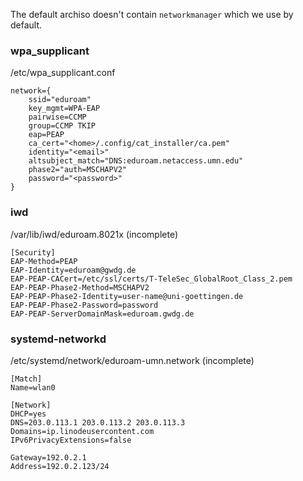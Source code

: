 The default archiso doesn't contain `networkmanager` which we use by default.

### wpa_supplicant
/etc/wpa_supplicant.conf

[//]: # (generated by eduroam cat)

``` 
network={
    ssid="eduroam"
    key_mgmt=WPA-EAP
    pairwise=CCMP
    group=CCMP TKIP
    eap=PEAP
    ca_cert="<home>/.config/cat_installer/ca.pem"
    identity="<email>"
    altsubject_match="DNS:eduroam.netaccess.umn.edu"
    phase2="auth=MSCHAPV2"
	password="<password>"
}
```

### iwd
/var/lib/iwd/eduroam.8021x (incomplete)
```
[Security]
EAP-Method=PEAP
EAP-Identity=eduroam@gwdg.de
EAP-PEAP-CACert=/etc/ssl/certs/T-TeleSec_GlobalRoot_Class_2.pem
EAP-PEAP-Phase2-Method=MSCHAPV2
EAP-PEAP-Phase2-Identity=user-name@uni-goettingen.de
EAP-PEAP-Phase2-Password=password
EAP-PEAP-ServerDomainMask=eduroam.gwdg.de
```

### systemd-networkd
/etc/systemd/network/eduroam-umn.network (incomplete)
```
[Match]
Name=wlan0

[Network]
DHCP=yes
DNS=203.0.113.1 203.0.113.2 203.0.113.3
Domains=ip.linodeusercontent.com
IPv6PrivacyExtensions=false

Gateway=192.0.2.1
Address=192.0.2.123/24
```
